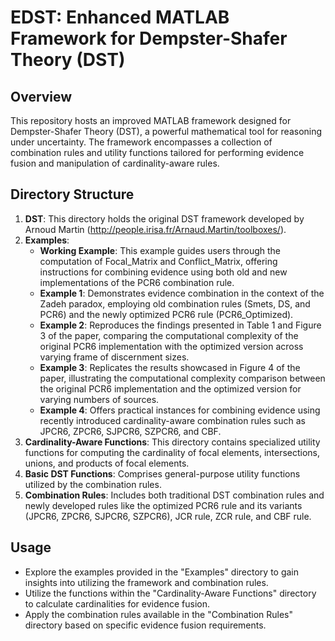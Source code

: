 # EDST: Enhanced MATLAB Framework for Dempster-Shafer Theory (DST)

## Overview
This repository hosts an improved MATLAB framework designed for Dempster-Shafer Theory (DST), a powerful mathematical tool for reasoning under uncertainty. The framework encompasses a collection of combination rules and utility functions tailored for performing evidence fusion and manipulation of cardinality-aware rules.

## Directory Structure

1. **DST**: This directory holds the original DST framework developed by Arnoud Martin (http://people.irisa.fr/Arnaud.Martin/toolboxes/).
2. **Examples**:
   - **Working Example**: This example guides users through the computation of Focal_Matrix and Conflict_Matrix, offering instructions for combining evidence using both old and new implementations of the PCR6 combination rule.
   - **Example 1**: Demonstrates evidence combination in the context of the Zadeh paradox, employing old combination rules (Smets, DS, and PCR6) and the newly optimized PCR6 rule (PCR6_Optimized).
   - **Example 2**: Reproduces the findings presented in Table 1 and Figure 3 of the paper, comparing the computational complexity of the original PCR6 implementation with the optimized version across varying frame of discernment sizes.
   - **Example 3**: Replicates the results showcased in Figure 4 of the paper, illustrating the computational complexity comparison between the original PCR6 implementation and the optimized version for varying numbers of sources.
   - **Example 4**: Offers practical instances for combining evidence using recently introduced cardinality-aware combination rules such as JPCR6, ZPCR6, SJPCR6, SZPCR6, and CBF.
3. **Cardinality-Aware Functions**: This directory contains specialized utility functions for computing the cardinality of focal elements, intersections, unions, and products of focal elements.
4. **Basic DST Functions**: Comprises general-purpose utility functions utilized by the combination rules.
5. **Combination Rules**: Includes both traditional DST combination rules and newly developed rules like the optimized PCR6 rule and its variants (JPCR6, ZPCR6, SJPCR6, SZPCR6), JCR rule, ZCR rule, and CBF rule.

## Usage
- Explore the examples provided in the "Examples" directory to gain insights into utilizing the framework and combination rules.
- Utilize the functions within the "Cardinality-Aware Functions" directory to calculate cardinalities for evidence fusion.
- Apply the combination rules available in the "Combination Rules" directory based on specific evidence fusion requirements.
